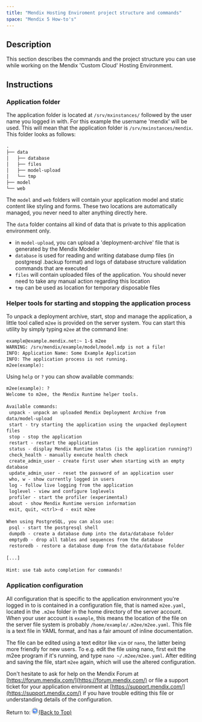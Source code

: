 ```yaml
---
title: "Mendix Hosting Enviroment project structure and commands"
space: "Mendix 5 How-to's"
---
```

## Description

This section describes the commands and the project structure you can use while working on the Mendix 'Custom Cloud' Hosting Environment.

## Instructions

### Application folder

The application folder is located at `/srv/mxinstances/` followed by the user name you logged in with. For this example the username 'mendix' will be used. This will mean that the application folder is `/srv/mxinstances/mendix`. This folder looks as follows:

```
.
├── data
│   ├── database
│   ├── files
│   ├── model-upload
│   └── tmp
├── model
└── web

```

The `model` and `web` folders will contain your application model and static content like styling and forms. These two locations are automatically managed, you never need to alter anything directly here.

The `data` folder contains all kind of data that is private to this application environment only.

*   in `model-upload`, you can upload a 'deployment-archive' file that is generated by the Mendix Modeler
*   `database` is used for reading and writing database dump files (in postgresql .backup format) and logs of database structure validation commands that are executed
*   `files` will contain uploaded files of the application. You should never need to take any manual action regarding this location
*   `tmp` can be used as location for temporary disposable files

### Helper tools for starting and stopping the application process

To unpack a deployment archive, start, stop and manage the application, a little tool called `m2ee` is provided on the server system. You can start this utility by simply typing `m2ee` at the command line:

```
example@example.mendix.net:~ 1-$ m2ee
WARNING: /srv/mendix/example/model/model.mdp is not a file!
INFO: Application Name: Some Example Application
INFO: The application process is not running.
m2ee(example):

```

Using `help` or `?` you can show available commands:

```
m2ee(example): ?
Welcome to m2ee, the Mendix Runtime helper tools.

Available commands:
 unpack - unpack an uploaded Mendix Deployment Archive from data/model-upload
 start - try starting the application using the unpacked deployment files
 stop - stop the application
 restart - restart the application
 status - display Mendix Runtime status (is the application running?)
 check_health - manually execute health check
 create_admin_user - create first user when starting with an empty database
 update_admin_user - reset the password of an application user
 who, w - show currently logged in users
 log - follow live logging from the application
 loglevel - view and configure loglevels
 profiler - start the profiler (experimental)
 about - show Mendix Runtime version information
 exit, quit, <ctrl>-d - exit m2ee

When using PostgreSQL, you can also use:
 psql - start the postgresql shell
 dumpdb - create a database dump into the data/database folder
 emptydb - drop all tables and sequences from the database
 restoredb - restore a database dump from the data/database folder

[...]

Hint: use tab auto completion for commands!

```

### Application configuration

All configuration that is specific to the application environment you're logged in to is contained in a configuration file, that is named `m2ee.yaml`, located in the `.m2ee` folder in the home directory of the server account. When your user account is `example`, this means the location of the file on the server file system is probably `/home/example/.m2ee/m2ee.yaml`. This file is a text file in YAML format, and has a fair amount of inline documentation.

The file can be edited using a text editor like `vim` or `nano`, the latter being more friendly for new users. To e.g. edit the file using nano, first exit the m2ee program if it's running, and type `nano ~/.m2ee/m2ee.yaml`. After editing and saving the file, start `m2ee` again, which will use the altered configuration.

Don't hesitate to ask for help on the Mendix Forum at [https://forum.mendix.com/](https://forum.mendix.com/) or file a support ticket for your application environment at [https://support.mendix.com/](https://support.mendix.com/) if you have trouble editing this file or understanding details of the configuration.

Return to:
[![](attachments/819203/917564.png)](/howto50/mendix-hosting-enviroment-project-structure-and-commands)[(Back to Top)](/howto50/mendix-hosting-enviroment-project-structure-and-commands)

